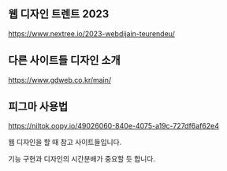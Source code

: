 ## 웹 디자인 트렌트 2023

https://www.nextree.io/2023-webdijain-teurendeu/

## 다른 사이트들 디자인 소개

https://www.gdweb.co.kr/main/

## 피그마 사용법

https://niltok.oopy.io/49026060-840e-4075-a19c-727df6af62e4

웹 디자인을 할 때 참고 사이트들입니다.

기능 구현과 디자인의 시간분배가 중요할 듯 합니다.
